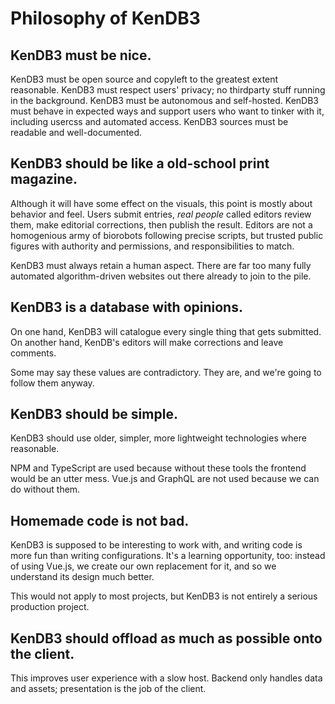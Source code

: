 # Philosophy of KenDB3


## KenDB3 must be nice.
KenDB3 must be open source and copyleft to the greatest extent reasonable. KenDB3 must respect users' privacy; no thirdparty stuff running in the background. KenDB3 must be autonomous and self-hosted. KenDB3 must behave in expected ways and support users who want to tinker with it, including usercss and automated access. KenDB3 sources must be readable and well-documented.


## KenDB3 should be like a old-school print magazine.
Although it will have some effect on the visuals, this point is mostly about behavior and feel. Users submit entries, _real people_ called editors review them, make editorial corrections, then publish the result. Editors are not a homogenious army of biorobots following precise scripts, but trusted public figures with authority and permissions, and responsibilities to match.

KenDB3 must always retain a human aspect. There are far too many fully automated algorithm-driven websites out there already to join to the pile.


## KenDB3 is a database with opinions.
On one hand, KenDB3 will catalogue every single thing that gets submitted. On another hand, KenDB's editors will make corrections and leave comments.

Some may say these values are contradictory. They are, and we're going to follow them anyway.


## KenDB3 should be simple.
KenDB3 should use older, simpler, more lightweight technologies where reasonable.

NPM and TypeScript are used because without these tools the frontend would be an utter mess. Vue.js and GraphQL are not used because we can do without them.


## Homemade code is not bad.
KenDB3 is supposed to be interesting to work with, and writing code is more fun than writing configurations. It's a learning opportunity, too: instead of using Vue.js, we create our own replacement for it, and so we understand its design much better.

This would not apply to most projects, but KenDB3 is not entirely a serious production project.


## KenDB3 should offload as much as possible onto the client.
This improves user experience with a slow host. Backend only handles data and assets; presentation is the job of the client.
